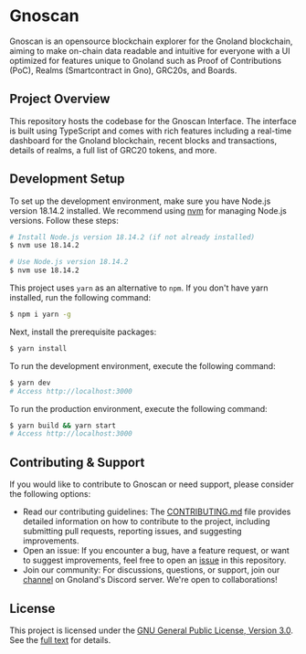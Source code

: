 # Gnoscan
Gnoscan is an opensource blockchain explorer for the Gnoland blockchain, aiming to make on-chain data readable and intuitive for everyone with a UI optimized for features unique to Gnoland such as Proof of Contributions (PoC), Realms (Smartcontract in Gno), GRC20s, and Boards.

## Project Overview
This repository hosts the codebase for the Gnoscan Interface. The interface is built using TypeScript and comes with rich features including a real-time dashboard for the Gnoland blockchain, recent blocks and transactions, details of realms, a full list of GRC20 tokens, and more.

## Development Setup
To set up the development environment, make sure you have Node.js version 18.14.2 installed. We recommend using [nvm](https://github.com/nvm-sh/nvm) for managing Node.js versions. Follow these steps:

```bash
# Install Node.js version 18.14.2 (if not already installed)
$ nvm use 18.14.2

# Use Node.js version 18.14.2
$ nvm use 18.14.2
```

This project uses `yarn` as an alternative to `npm`. If you don't have yarn installed, run the following command:
```bash
$ npm i yarn -g
```

Next, install the prerequisite packages:
```bash
$ yarn install
```

To run the development environment, execute the following command:
```bash
$ yarn dev
# Access http://localhost:3000
```

To run the production environment, execute the following command:
```bash
$ yarn build && yarn start
# Access http://localhost:3000
```

## Contributing & Support
If you would like to contribute to Gnoscan or need support, please consider the following options:
- Read our contributing guidelines: The [CONTRIBUTING.md](https://github.com/onbloc/gnoscan/blob/main/CONTRIBUTING.md) file provides detailed information on how to contribute to the project, including submitting pull requests, reporting issues, and suggesting improvements.
- Open an issue: If you encounter a bug, have a feature request, or want to suggest improvements, feel free to open an [issue](https://github.com/onbloc/gnoscan/issues) in this repository.
- Join our community: For discussions, questions, or support, join our [channel](https://discord.gg/A6SQamyeEJ) on Gnoland's Discord server. We're open to collaborations!

## License
This project is licensed under the [GNU General Public License, Version 3.0](LICENSE). See the [full text](https://www.gnu.org/licenses/gpl-3.0.en.html) for details.

